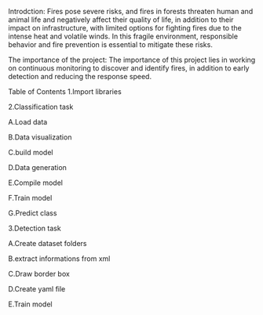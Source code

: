 Introdction:
Fires pose severe risks, and fires in forests threaten human and animal life and negatively affect their quality of life, in addition to their impact on infrastructure, with limited options for fighting fires due to the intense heat and volatile winds. In this fragile environment, responsible behavior and fire prevention is essential to mitigate these risks.

The importance of the project: The importance of this project lies in working on continuous monitoring to discover and identify fires, in addition to early detection and reducing the response speed.

Table of Contents
1.Import libraries

2.Classification task

  A.Load data
 
  B.Data visualization
 
  C.build model
 
  D.Data generation
 
  E.Compile model
 
  F.Train model
 
  G.Predict class
	
3.Detection task

  A.Create dataset folders
 
  B.extract informations from xml
 
  C.Draw border box
 
  D.Create yaml file
 
  E.Train model
